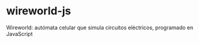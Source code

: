 # wireworld-js
Wireworld: autómata celular que simula circuitos eléctricos, programado en JavaScript
